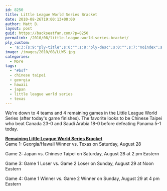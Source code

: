 ```yaml
---
id: 8250
title: Little League World Series Bracket
date: 2010-08-26T19:00:13+00:00
author: Matt B.
layout: post
guid: https://backseatfan.com/?p=8250
permalink: /2010/08/little-league-world-series-bracket/
ply_custom:
  - 'a:3:{s:9:"ply-title";s:0:"";s:8:"ply-desc";s:0:"";s:7:"noindex";s:0:"";}'
image: /images/2010/08/LLWS.jpg
categories:
  - More
tags:
  - "#bsf"
  - chinese taipei
  - georgia
  - hawaii
  - japan
  - little league world series
  - texas
---
```


<div class="entry">
  <p>
    We're down to 4 teams and 4 remaining games in the Little League World Series (after today's game finishes). The favorite looks to be Chinese Taipei who beat Canada 23-0 and Saudi Arabia 18-0 before defeating Panama 5-1 today.
  </p>

  <p>
    <span style="text-decoration: underline;"><strong>Remaining Little League World Series Bracket</strong></span><br /> Game 1: Georgia/Hawaii Winner vs. Texas on Saturday, August 28
  </p>

  <p>
    Game 2: Japan vs. Chinese Taipei on Saturday, August 28 at 2 pm Eastern
  </p>

  <p>
    Game 3: Game 1 Loser vs. Game 2 Loser on Sunday, August 29 at Noon Eastern
  </p>

  <p>
    Game 4: Game 1 Winner vs. Game 2 Winner on Sunday, August 29 at 4 pm Eastern
  </p>
</div>
